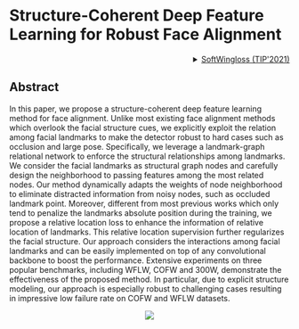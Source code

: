 # Structure-Coherent Deep Feature Learning for Robust Face Alignment

<!-- [ALGORITHM] -->

<details>
<summary align="right"><a href="https://ieeexplore.ieee.org/document/9442331/">SoftWingloss (TIP'2021)</a></summary>

```bibtex
@article{lin2021structure,
  title={Structure-Coherent Deep Feature Learning for Robust Face Alignment},
  author={Lin, Chunze and Zhu, Beier and Wang, Quan and Liao, Renjie and Qian, Chen and Lu, Jiwen and Zhou, Jie},
  journal={IEEE Transactions on Image Processing},
  year={2021},
  publisher={IEEE}
}
```

</details>

## Abstract

<!-- [ABSTRACT] -->

In this paper, we propose a structure-coherent deep feature learning method for face alignment. Unlike most existing face alignment methods which overlook the facial structure cues, we explicitly exploit the relation among facial landmarks to make the detector robust to hard cases such as occlusion and large pose. Specifically, we leverage a landmark-graph relational network to enforce the structural relationships among landmarks. We consider the facial landmarks as structural graph nodes and carefully design the neighborhood to passing features among the most related nodes. Our method dynamically adapts the weights of node neighborhood to eliminate distracted information from noisy nodes, such as occluded landmark point. Moreover, different from most previous works which only tend to penalize the landmarks absolute position during the training, we propose a relative location loss to enhance the information of relative location of landmarks. This relative location supervision further regularizes the facial structure. Our approach considers the interactions among facial landmarks and can be easily implemented on top of any convolutional backbone to boost the performance. Extensive experiments on three popular benchmarks, including WFLW, COFW and 300W, demonstrate the effectiveness of the proposed method. In particular, due to explicit structure modeling, our approach is especially robust to challenging cases resulting in impressive low failure rate on COFW and WFLW datasets.

<!-- [IMAGE] -->

<div align=center>
<img src="https://user-images.githubusercontent.com/15977946/148036579-b128fb21-3a2d-4894-bb54-4223a4cdf856.png">
</div>

